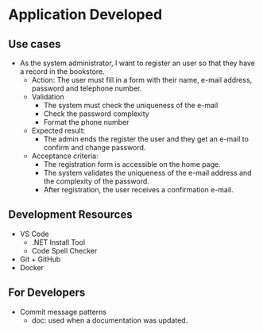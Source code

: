 # Application Developed
## Use cases
* As the system administrator, I want to register an user so that they have a record in the bookstore.
  * Action: The user must fill in a form with their name, e-mail address, password and telephone number.
  * Validation
    * The system must check the uniqueness of the e-mail
    * Check the password complexity
    * Format the phone number
  * Expected result: 
    * The admin ends the register the user and they get an e-mail to confirm and change password.
  * Acceptance criteria:
    * The registration form is accessible on the home page.
    * The system validates the uniqueness of the e-mail address and the complexity of the password.
    * After registration, the user receives a confirmation e-mail.

## Development Resources
* VS Code
  * .NET Install Tool
  * Code Spell Checker
* Git + GitHub
* Docker
## For Developers
* Commit message patterns
  * doc: used when a documentation was updated.